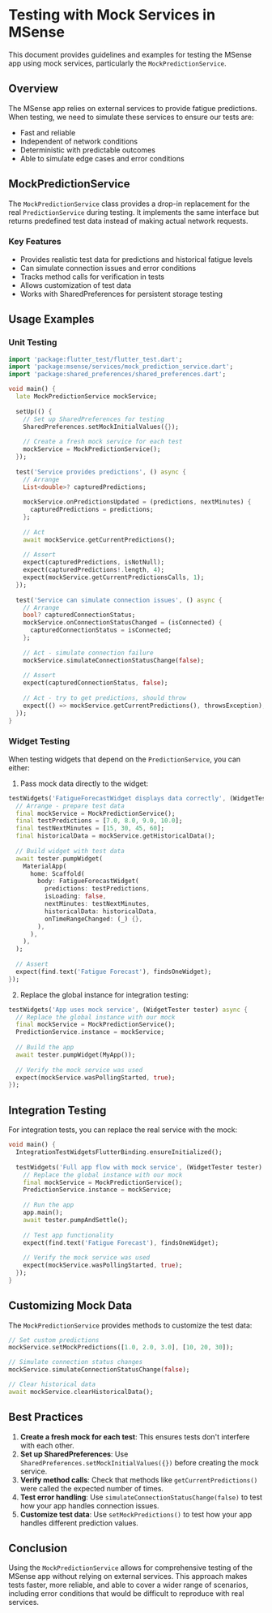 # Testing with Mock Services in MSense

This document provides guidelines and examples for testing the MSense app using mock services, particularly the `MockPredictionService`.

## Overview

The MSense app relies on external services to provide fatigue predictions. When testing, we need to simulate these services to ensure our tests are:

- Fast and reliable
- Independent of network conditions
- Deterministic with predictable outcomes
- Able to simulate edge cases and error conditions

## MockPredictionService

The `MockPredictionService` class provides a drop-in replacement for the real `PredictionService` during testing. It implements the same interface but returns predefined test data instead of making actual network requests.

### Key Features

- Provides realistic test data for predictions and historical fatigue levels
- Can simulate connection issues and error conditions
- Tracks method calls for verification in tests
- Allows customization of test data
- Works with SharedPreferences for persistent storage testing

## Usage Examples

### Unit Testing

```dart
import 'package:flutter_test/flutter_test.dart';
import 'package:msense/services/mock_prediction_service.dart';
import 'package:shared_preferences/shared_preferences.dart';

void main() {
  late MockPredictionService mockService;
  
  setUp(() {
    // Set up SharedPreferences for testing
    SharedPreferences.setMockInitialValues({});
    
    // Create a fresh mock service for each test
    mockService = MockPredictionService();
  });
  
  test('Service provides predictions', () async {
    // Arrange
    List<double>? capturedPredictions;
    
    mockService.onPredictionsUpdated = (predictions, nextMinutes) {
      capturedPredictions = predictions;
    };
    
    // Act
    await mockService.getCurrentPredictions();
    
    // Assert
    expect(capturedPredictions, isNotNull);
    expect(capturedPredictions!.length, 4);
    expect(mockService.getCurrentPredictionsCalls, 1);
  });
  
  test('Service can simulate connection issues', () async {
    // Arrange
    bool? capturedConnectionStatus;
    mockService.onConnectionStatusChanged = (isConnected) {
      capturedConnectionStatus = isConnected;
    };
    
    // Act - simulate connection failure
    mockService.simulateConnectionStatusChange(false);
    
    // Assert
    expect(capturedConnectionStatus, false);
    
    // Act - try to get predictions, should throw
    expect(() => mockService.getCurrentPredictions(), throwsException);
  });
}
```

### Widget Testing

When testing widgets that depend on the `PredictionService`, you can either:

1. Pass mock data directly to the widget:

```dart
testWidgets('FatigueForecastWidget displays data correctly', (WidgetTester tester) async {
  // Arrange - prepare test data
  final mockService = MockPredictionService();
  final testPredictions = [7.0, 8.0, 9.0, 10.0];
  final testNextMinutes = [15, 30, 45, 60];
  final historicalData = mockService.getHistoricalData();
  
  // Build widget with test data
  await tester.pumpWidget(
    MaterialApp(
      home: Scaffold(
        body: FatigueForecastWidget(
          predictions: testPredictions,
          isLoading: false,
          nextMinutes: testNextMinutes,
          historicalData: historicalData,
          onTimeRangeChanged: (_) {},
        ),
      ),
    ),
  );
  
  // Assert
  expect(find.text('Fatigue Forecast'), findsOneWidget);
});
```

2. Replace the global instance for integration testing:

```dart
testWidgets('App uses mock service', (WidgetTester tester) async {
  // Replace the global instance with our mock
  final mockService = MockPredictionService();
  PredictionService.instance = mockService;
  
  // Build the app
  await tester.pumpWidget(MyApp());
  
  // Verify the mock service was used
  expect(mockService.wasPollingStarted, true);
});
```

## Integration Testing

For integration tests, you can replace the real service with the mock:

```dart
void main() {
  IntegrationTestWidgetsFlutterBinding.ensureInitialized();
  
  testWidgets('Full app flow with mock service', (WidgetTester tester) async {
    // Replace the global instance with our mock
    final mockService = MockPredictionService();
    PredictionService.instance = mockService;
    
    // Run the app
    app.main();
    await tester.pumpAndSettle();
    
    // Test app functionality
    expect(find.text('Fatigue Forecast'), findsOneWidget);
    
    // Verify the mock service was used
    expect(mockService.wasPollingStarted, true);
  });
}
```

## Customizing Mock Data

The `MockPredictionService` provides methods to customize the test data:

```dart
// Set custom predictions
mockService.setMockPredictions([1.0, 2.0, 3.0], [10, 20, 30]);

// Simulate connection status changes
mockService.simulateConnectionStatusChange(false);

// Clear historical data
await mockService.clearHistoricalData();
```

## Best Practices

1. **Create a fresh mock for each test**: This ensures tests don't interfere with each other.
2. **Set up SharedPreferences**: Use `SharedPreferences.setMockInitialValues({})` before creating the mock service.
3. **Verify method calls**: Check that methods like `getCurrentPredictions()` were called the expected number of times.
4. **Test error handling**: Use `simulateConnectionStatusChange(false)` to test how your app handles connection issues.
5. **Customize test data**: Use `setMockPredictions()` to test how your app handles different prediction values.

## Conclusion

Using the `MockPredictionService` allows for comprehensive testing of the MSense app without relying on external services. This approach makes tests faster, more reliable, and able to cover a wider range of scenarios, including error conditions that would be difficult to reproduce with real services.
